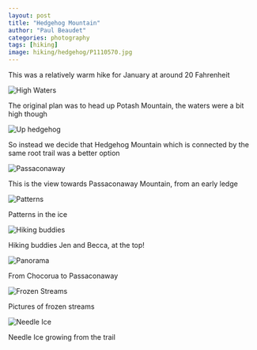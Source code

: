 ```yaml
---
layout: post
title: "Hedgehog Mountain"
author: "Paul Beaudet"
categories: photography
tags: [hiking]
image: hiking/hedgehog/P1110570.jpg
---
```


This was a relatively warm hike for January at around 20 Fahrenheit

![High Waters](/assets/img/hiking/hedgehog/P1110552.jpg)

The original plan was to head up Potash Mountain, the waters were a bit high though

![Up hedgehog](/assets/img/hiking/hedgehog/P1110559.jpg)

So instead we decide that Hedgehog Mountain which is connected by the same root trail was a better option

![Passaconaway](/assets/img/hiking/hedgehog/P1110567.jpg)

This is the view towards Passaconaway Mountain, from an early ledge

![Patterns](/assets/img/hiking/hedgehog/P1110580.jpg)

Patterns in the ice

![Hiking buddies](/assets/img/hiking/hedgehog/P1110565.jpg)

Hiking buddies Jen and Becca, at the top!

![Panorama](/assets/img/hiking/hedgehog/pano.jpg)

From Chocorua to Passaconaway

![Frozen Streams](/assets/img/hiking/hedgehog/P1110586.jpg)

Pictures of frozen streams

![Needle Ice](/assets/img/hiking/hedgehog/P1110593.jpg)

Needle Ice growing from the trail
